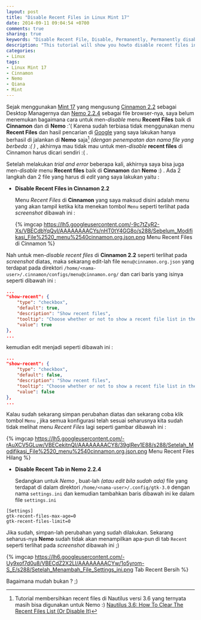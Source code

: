```yaml
---
layout: post
title: "Disable Recent Files in Linux Mint 17"
date: 2014-09-11 09:04:54 +0700
comments: true
sharing: true
keywords: "Disable Recent File, Disable, Permanently, Permanently disable recent files, Cinnamon, Nemo, Nemo File Browser, Linux Mint 17, recently used, recent, Qiana, Mint 17, Linux Mint tips and trick, Tips, Trick, Cinnamon 2.2, Nemo 2.2.4, Disable Recent File on Cinnamon, Disable Recent Tab on Nemo"
description: "This tutorial will show you howto disable recent files in Linux Mint 17 Qiana"
categories:
- Linux
tags:
- Linux Mint 17
- Cinnamon
- Nemo
- Qiana
- Mint
---
```


Sejak menggunakan [Mint 17](http://blog.linuxmint.com/?p=2626) yang mengusung [Cinnamon 2.2](http://cinnamon.linuxmint.com/) sebagai Desktop Managernya dan [Nemo 2.2.4](https://github.com/linuxmint/nemo) sebagai file browser-nya, saya belum menemukan bagaimana cara untuk men-_disable_ menu **Recent Files** baik di **Cinnamon** dan di **Nemo** :'( Karena sudah terbiasa tidak menggunakan menu **Recent Files** dan hasil pencarian di [Google](https://www.google.com) yang saya lakukan hanya berhasil di jalankan di **Nemo** saja[^1] _(dengan penempatan dan nama file yang berbeda :( )_ , akhirnya mau tidak mau untuk men-_disable_ **recent files** di Cinnamon harus dicari sendiri :( .

Setelah melakukan _trial and error_ beberapa kali, akhirnya saya bisa juga men-_disable_ menu **Recent files** baik di **Cinnamon** dan **Nemo** :) . Ada 2 langkah dan 2 file yang harus di _edit_ yang saya lakukan yaitu :

  * **Disable Recent Files in Cinnamon 2.2**

    Menu _Recent Files_ di **Cinnamon** yang saya maksud disini adalah menu yang akan tampil ketika kita menekan tombol `Menu` seperti terlihat pada _screenshot_ dibawah ini :

    {% imgcap https://lh5.googleusercontent.com/-9c7tZyR2-Xs/VBECdbYqQyI/AAAAAAAACYs/nHT0tY4GG8o/s288/Sebelum_Modifikasi_File%2520_menu%2540cinnamon.org.json.png Menu Recent Files di Cinnamon %}

<!-- more -->

Nah untuk men-_disable recent files_ di **Cinnamon 2.2** seperti terlihat pada _screenshot_ diatas, maka sekarang edit-lah file `menu@cinnamon.org.json` yang terdapat pada direktori `/home/<nama-user>/.cinnamon/configs/menu@cinnamon.org/` dan cari baris yang isinya seperti dibawah ini :

``` json
...
"show-recent": {
    "type": "checkbox",
    "default": true,
    "description": "Show recent files",
    "tooltip": "Choose whether or not to show a recent file list in the menu.",
    "value": true
},
...
```
kemudian edit menjadi seperti dibawah ini :

``` json
...
"show-recent": {
    "type": "checkbox",
    "default": false,
    "description": "Show recent files",
    "tooltip": "Choose whether or not to show a recent file list in the menu.",
    "value": false
},
...
```

Kalau sudah sekarang simpan perubahan diatas dan sekarang coba klik tombol `Menu` , jika semua konfigurasi telah sesuai seharusnya kita sudah tidak melihat menu _Recent Files_ lagi seperti gambar dibawah ini :

{% imgcap https://lh5.googleusercontent.com/-rAuXCV5GLuw/VBECekitnQI/AAAAAAAACY8/39glRev1E88/s288/Setelah_Modifikasi_File%2520_menu%2540cinnamon.org.json.png Menu Recent Files Hilang %}
    

  * **Disable Recent Tab in Nemo 2.2.4**

    Sedangkan untuk *Nemo* , buat-lah _(atau edit bila sudah ada)_ file yang terdapat di dalam direktori `/home/<nama-user>/.config/gtk-3.0` dengan nama `settings.ini` dan kemudian tambahkan baris dibawah ini ke dalam file `settings.ini` 

``` properties
[Settings]
gtk-recent-files-max-age=0
gtk-recent-files-limit=0
```
Jika sudah, simpan-lah perubahan yang sudah dilakukan. Sekarang seharus-nya **Nemo** sudah tidak akan menampilkan apa-pun di tab `Recent` seperti terlihat pada _screenshot_ dibawah ini ;)

{% imgcap https://lh6.googleusercontent.com/-Uy9xof7d0u8/VBECdZ2X2LI/AAAAAAAACYw/1o5yrom-S_E/s288/Setelah_Menambah_File_Settings_ini.png Tab Recent Bersih %}

Bagaimana mudah bukan ? ;)

[^1]: Tutorial membersihkan recent files di Nautilus versi 3.6 yang ternyata masih bisa digunakan untuk Nemo :) [Nautilus 3.6: How To Clear The Recent Files List (Or Disable It)](http://www.webupd8.org/2012/12/nautilus-36-how-to-clear-recent-files.html)